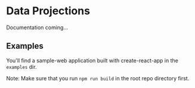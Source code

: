 # Data Projections 

Documentation coming...


## Examples

You'll find a sample-web application built with create-react-app in the `examples` dir. 

Note:
Make sure that you run `npm run build` in the root repo directory first. 